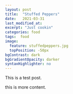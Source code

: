 ```yaml
---
layout: post
title:  "Stuffed Peppers"
date:   2021-03-31
last_modified_at:
excerpt: "Just cookin"
categories: food
tags:  food
image:
  feature: stuffedpeppers.jpg
  topPosition: -50px
bgContrast: dark
bgGradientOpacity: darker
syntaxHighlighter: no
---
```



This is a test post.

this is more content.
